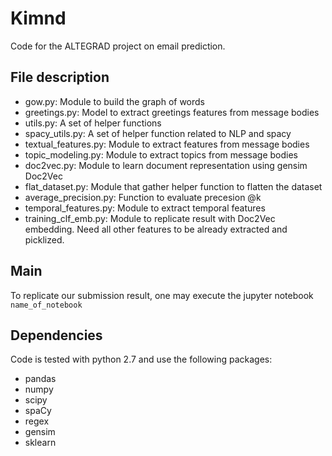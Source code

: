 # Kimnd

Code for the ALTEGRAD project on email prediction.

## File description

- gow.py: Module to build the graph of words
- greetings.py: Model to extract greetings features from message bodies
- utils.py: A set of helper functions
- spacy_utils.py: A set of helper function related to NLP and spacy
- textual_features.py: Module to extract features from message bodies
- topic_modeling.py: Module to extract topics from message bodies
- doc2vec.py: Module to learn document representation using gensim Doc2Vec
- flat_dataset.py: Module that gather helper function to flatten the dataset
- average_precision.py: Function to evaluate precesion @k
- temporal_features.py: Module to extract temporal features
- training_clf_emb.py: Module to replicate result with Doc2Vec embedding. Need all other features to be already extracted and picklized.

## Main

To replicate our submission result, one may execute the jupyter notebook 
`name_of_notebook`


## Dependencies

Code is tested with python 2.7 and use the following packages:

- pandas
- numpy
- scipy
- spaCy
- regex
- gensim
- sklearn

